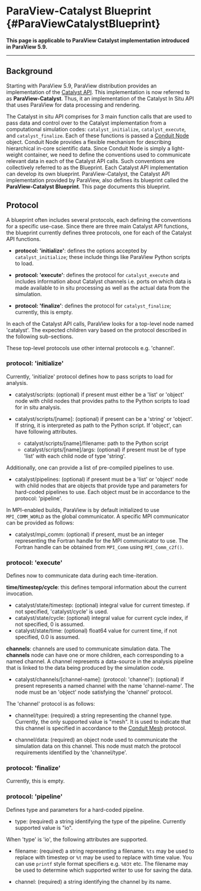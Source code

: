 ParaView-Catalyst Blueprint {#ParaViewCatalystBlueprint}
===========================

**This page is applicable to ParaView Catalyst implementation introduced in
ParaView 5.9.**

-----

## Background

Starting with ParaView 5.9, ParaView distribution provides an implementation of
the [Catalyst API](https://catalyst-in-situ.readthedocs.io/). This
implementation is now referred to as **ParaView-Catalyst**. Thus, it an
implementation of the Catalyst In Situ API that uses ParaView for data
processing and rendering.

The Catalyst in situ API comprises for 3 main function calls that are used to
pass data and control over to the Catalyst implementation from a computational
simulation codes: `catalyst_initialize`, `catalyst_execute`, and
`catalyst_finalize`. Each of these functions is passed a
[Conduit Node](https://llnl-conduit.readthedocs.io/en/latest/tutorial_cpp_basics.html)
object. Conduit Node provides a flexible mechanism for describing hierarchical
in-core scientific data. Since Conduit Node is simply a light-weight container,
we need to define the conventions used to communicate relevant data in each of
the Catalyst API calls. Such conventions are collectively referred to as the
Blueprint. Each Catalyst API implementation can develop its own blueprint.
ParaView-Catalyst, the Catalyst API implementation provided by ParaView, also
defines its blueprint called the **ParaView-Catalyst Blueprint**. This page
documents this blueprint.

## Protocol

A blueprint often includes several protocols, each defining the conventions for
a specific use-case. Since there are three main Catalyst API functions, the
blueprint currently defines three protocols, one for each of the Catalyst
API functions.

* **protocol: 'initialize'**: defines the options accepted by
  `catalyst_initialize`; these include things like ParaView Python scripts to
  load.

* **protocol: 'execute'**: defines the protocol for `catalyst_execute` and
  includes information about Catalyst channels i.e. ports on which data is made
  available to in situ processing as well as the actual data from the
  simulation.

* **protocol: 'finalize'**: defines the protocol for `catalyst_finalize`;
  currently, this is empty.


In each of the Catalyst API calls, ParaView looks for a top-level node named
'catalyst'. The expected children vary based on the protocol described in the
following sub-sections.

These top-level protocols use other internal protocols e.g. 'channel'.

### protocol: 'initialize'

Currently, 'initialize' protocol defines how to pass scripts to load for
analysis.

* catalyst/scripts: (optional) if present must either be a 'list' or 'object'
  node with child nodes that provides paths to the Python scripts to load for
  in situ analysis.

* catalyst/scripts/[name]: (optional) if present can be a 'string' or 'object'.
  If string, it is interpreted as path to the Python script. If 'object', can
  have following attributes.

  * catalyst/scripts/[name]/filename: path to the Python script
  * catalyst/scripts/[name]/args: (optional) if present must be of type
  'list' with each child node of type 'string'.

Additionally, one can provide a list of pre-compiled pipelines to use.

* catalyst/pipelines: (optional) if present must be a 'list' or 'object' node
  with child nodes that are objects that provide type and parameters for
  hard-coded pipelines to use. Each object must be in accordance to the
  protocol: 'pipeline'.

In MPI-enabled builds, ParaView is by default initialized to use `MPI_COMM_WORLD`
as the global communicator. A specific MPI communicator can be provided as
follows:

* catalyst/mpi\_comm: (optional) if present, must be an integer representing the
Fortran handle for the MPI communicator to use. The Fortran handle can be
obtained from `MPI_Comm` using `MPI_Comm_c2f()`.

### protocol: 'execute'

Defines now to communicate data during each time-iteration.

**time/timestep/cycle**: this defines temporal information about the current
invocation.

* catalyst/state/timestep: (optional) integral value for current timestep. if not
  specified, 'catalyst/cycle' is used.
* catalyst/state/cycle: (optional) integral value for current cycle index, if not
  specified, 0 is assumed.
* catalyst/state/time: (optional) float64 value for current time, if not specified,
  0.0 is assumed.

**channels**: channels are used to communicate simulation data. The **channels**
node can have one or more children, each corresponding to a named channel. A
channel represents a data-source in the analysis pipeline that is linked to the
data being produced by the simulation code.

* catalyst/channels/[channel-name]: (protocol: 'channel'): (optional) if present
  represents a named channel with the name 'channel-name'. The node must be an
  'object' node satisfying the 'channel' protocol.

The 'channel' protocol is as follows:

* channel/type: (required) a string representing the channel type. Currently,
  the only supported value is "mesh". It is used to indicate that this channel
  is specified in accordance to the
  [Conduit Mesh](https://llnl-conduit.readthedocs.io/en/latest/blueprint_mesh.html#) protocol.

* channel/data: (required) an object node used to communicate the simulation
  data on this channel. This node must match the protocol requirements
  identified by the 'channel/type'.

### protocol: 'finalize'

Currently, this is empty.

### protocol: 'pipeline'

Defines type and parameters for a hard-coded pipeline.

* type: (required) a string identifying the type of the pipeline. Currently
  supported value is "io".

When 'type' is 'io', the following attributes are supported.

* filename: (required) a string representing a filename. `%ts` may be used to
  replace with timestep or `%t` may be used to replace with time value. You can
  use `printf` style format specifiers e.g. `%03t` etc. The filename may be used
  to determine which supported writer to use for saving the data.

* channel: (required) a string identifying the channel by its name.
